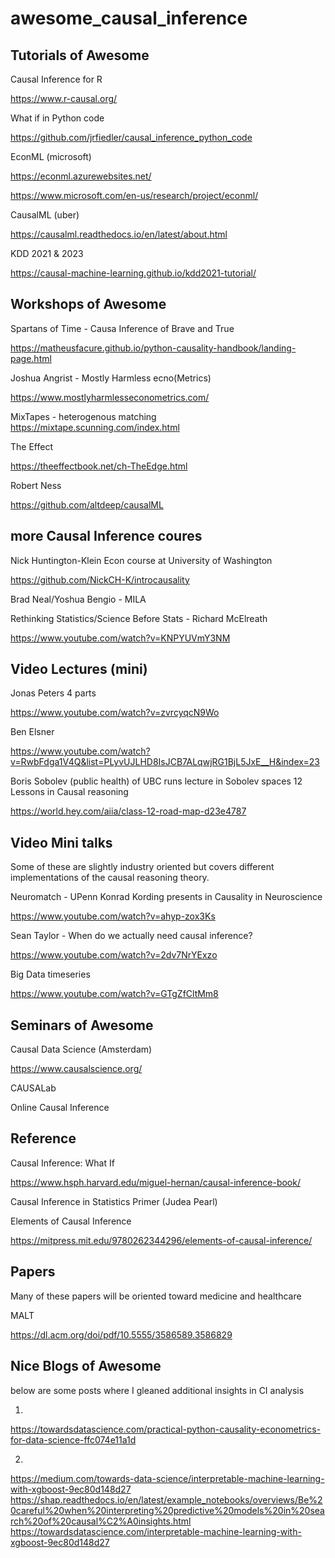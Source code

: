 # awesome_causal_inference

## Tutorials of Awesome
Causal Inference for R

https://www.r-causal.org/

What if in Python code

https://github.com/jrfiedler/causal_inference_python_code

EconML (microsoft)

https://econml.azurewebsites.net/

https://www.microsoft.com/en-us/research/project/econml/

CausalML (uber)

https://causalml.readthedocs.io/en/latest/about.html

KDD 2021 & 2023

https://causal-machine-learning.github.io/kdd2021-tutorial/

## Workshops of Awesome
Spartans of Time - Causa Inference of Brave and True

https://matheusfacure.github.io/python-causality-handbook/landing-page.html

Joshua Angrist - Mostly Harmless ecno(Metrics)

https://www.mostlyharmlesseconometrics.com/

MixTapes - heterogenous matching
https://mixtape.scunning.com/index.html

The Effect

https://theeffectbook.net/ch-TheEdge.html

Robert Ness

https://github.com/altdeep/causalML

## more Causal Inference coures 
Nick Huntington-Klein Econ course at University of Washington

https://github.com/NickCH-K/introcausality

Brad Neal/Yoshua Bengio - MILA

Rethinking Statistics/Science Before Stats - Richard McElreath

https://www.youtube.com/watch?v=KNPYUVmY3NM

## Video Lectures (mini)
Jonas Peters 4 parts

https://www.youtube.com/watch?v=zvrcyqcN9Wo

Ben Elsner

https://www.youtube.com/watch?v=RwbFdga1V4Q&list=PLyvUJLHD8IsJCB7ALqwjRG1BjL5JxE__H&index=23

Boris Sobolev (public health) of UBC runs lecture in Sobolev spaces
12 Lessons in Causal reasoning

https://world.hey.com/aiia/class-12-road-map-d23e4787


## Video Mini talks ##
Some of these are slightly industry oriented but covers different implementations of the causal reasoning theory.

Neuromatch - UPenn Konrad Kording presents in Causality in Neuroscience

https://www.youtube.com/watch?v=ahyp-zox3Ks

Sean Taylor - When do we actually need causal inference?

https://www.youtube.com/watch?v=2dv7NrYExzo

Big Data timeseries

https://www.youtube.com/watch?v=GTgZfCltMm8

## Seminars of Awesome
Causal Data Science (Amsterdam)

https://www.causalscience.org/

CAUSALab

Online Causal Inference

## Reference
Causal Inference: What If

https://www.hsph.harvard.edu/miguel-hernan/causal-inference-book/

Causal Inference in Statistics Primer (Judea Pearl)

Elements of Causal Inference

https://mitpress.mit.edu/9780262344296/elements-of-causal-inference/

## Papers
Many of these papers will be oriented toward medicine and healthcare

MALT

https://dl.acm.org/doi/pdf/10.5555/3586589.3586829




## Nice Blogs of Awesome

below are some posts where I gleaned additional insights in CI analysis

1.
https://towardsdatascience.com/practical-python-causality-econometrics-for-data-science-ffc074e11a1d

2.
https://medium.com/towards-data-science/interpretable-machine-learning-with-xgboost-9ec80d148d27
https://shap.readthedocs.io/en/latest/example_notebooks/overviews/Be%20careful%20when%20interpreting%20predictive%20models%20in%20search%20of%20causal%C2%A0insights.html
https://towardsdatascience.com/interpretable-machine-learning-with-xgboost-9ec80d148d27